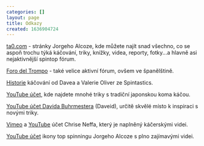 ```yaml
---
categories: []
layout: page
title: Odkazy
created: 1636904724
---
```

<p><a href="http://www.ta0.com/">ta0.com</a>&nbsp;- stránky Jorgeho Alcoze, kde můžete najít snad všechno, co se aspoň trochu týká káčování, triky, knížky, videa, reporty, fotky...a hlavně asi nejaktivnější spintop fórum.</p>



<p><a href="http://pulpowsky.com/foro/">Foro del Trompo</a>&nbsp;- také velice aktivní fórum, ovšem ve španělštině.</p>



<p><a href="https://nebula.wsimg.com/e2373c7c5ad2114321ca832c8fd03f80?AccessKeyId=20256C3AB2A2261CB9C0&amp;disposition=0&amp;alloworigin=1">Historie</a> káčování od Davea a Valerie Oliver ze Spintastics.</p>



<p><a href="https://www.youtube.com/user/komanotaketyan/videos">YouTube účet</a>, kde najdete mnohé triky s tradiční japonskou koma káčou.</p>



<p><a href="https://www.youtube.com/user/daveid777">YouTube účet Davida Buhrmestera</a> (Daveid), určitě skvělé místo k inspiraci s novými triky.</p>



<p><a href="https://vimeo.com/yophosis">Vimeo</a>&nbsp;a <a href="https://www.youtube.com/user/yophosis2">YouTube</a>&nbsp;účet Chrise Neffa, který je naplněný káčerskými videi.</p>



<p><a href="https://www.youtube.com/user/zoclates">YouTube účet</a> ikony top spinningu Jorgeho Alcoze s plno zajímavými videi.</p>


